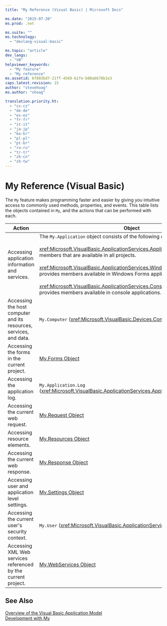 ```yaml
---
title: "My Reference (Visual Basic) | Microsoft Docs"

ms.date: "2015-07-20"
ms.prod: .net

ms.suite: ""
ms.technology: 
  - "devlang-visual-basic"

ms.topic: "article"
dev_langs: 
  - "VB"
helpviewer_keywords: 
  - "My feature"
  - "My reference"
ms.assetid: 6f803bd7-21ff-4569-b1fe-b00a6678b1e3
caps.latest.revision: 15
author: "stevehoag"
ms.author: "shoag"

translation.priority.ht: 
  - "cs-cz"
  - "de-de"
  - "es-es"
  - "fr-fr"
  - "it-it"
  - "ja-jp"
  - "ko-kr"
  - "pl-pl"
  - "pt-br"
  - "ru-ru"
  - "tr-tr"
  - "zh-cn"
  - "zh-tw"
---
```

# My Reference (Visual Basic)
The `My` feature makes programming faster and easier by giving you intuitive access to commonly used methods, properties, and events. This table lists the objects contained in `My`, and the actions that can be performed with each.  
  
|**Action**|**Object**|  
|----------------|----------------|  
|Accessing application information and services.|The `My.Application` object consists of the following classes:<br /><br /> <xref:Microsoft.VisualBasic.ApplicationServices.ApplicationBase> provides members that are available in all projects.<br /><br /> <xref:Microsoft.VisualBasic.ApplicationServices.WindowsFormsApplicationBase> provides members available in Windows Forms applications.<br /><br /> <xref:Microsoft.VisualBasic.ApplicationServices.ConsoleApplicationBase> provides members available in console applications.|  
|Accessing the host computer and its resources, services, and data.|`My.Computer` (<xref:Microsoft.VisualBasic.Devices.Computer>)|  
|Accessing the forms in the current project.|[My.Forms Object](../../../visual-basic/language-reference/objects/my-forms-object.md)|  
|Accessing the application log.|`My.Application.Log` (<xref:Microsoft.VisualBasic.ApplicationServices.ApplicationBase.Log%2A>)|  
|Accessing the current web request.|[My.Request Object](../../../visual-basic/language-reference/objects/my-request-object.md)|  
|Accessing resource elements.|[My.Resources Object](../../../visual-basic/language-reference/objects/my-resources-object.md)|  
|Accessing the current web response.|[My.Response Object](../../../visual-basic/language-reference/objects/my-response-object.md)|  
|Accessing user and application level settings.|[My.Settings Object](../../../visual-basic/language-reference/objects/my-settings-object.md)|  
|Accessing the current user's security context.|`My.User` (<xref:Microsoft.VisualBasic.ApplicationServices.User>)|  
|Accessing XML Web services referenced by the current project.|[My.WebServices Object](../../../visual-basic/language-reference/objects/my-webservices-object.md)|  
  
## See Also  
 [Overview of the Visual Basic Application Model](../../../visual-basic/developing-apps/development-with-my/overview-of-the-visual-basic-application-model.md)   
 [Development with My](../../../visual-basic/developing-apps/development-with-my/index.md)